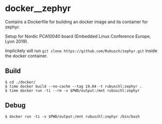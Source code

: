 # docker__zephyr

Contains a Dockerfile for building an docker image and its container for zephyr.

Setup for Nordic PCA10040 board (Embedded Linux Conference Europe, Lyon 2019).

Implicitely will run ```git clone https://github.com/Rubusch/zephyr.git``` inside the docker container.


## Build

```
$ cd ./docker/
$ time docker build --no-cache --tag 19.04 -t rubuschl:zephyr .
$ time docker run -ti --rm -v $PWD/output:/mnt rubuschl:zephyr
```


## Debug


```
$ docker run -ti -v $PWD/output:/mnt rubuschl:zephyr /bin/bash
```
